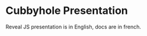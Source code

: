 Cubbyhole Presentation
======================

Reveal JS presentation is in English, docs are in french.
